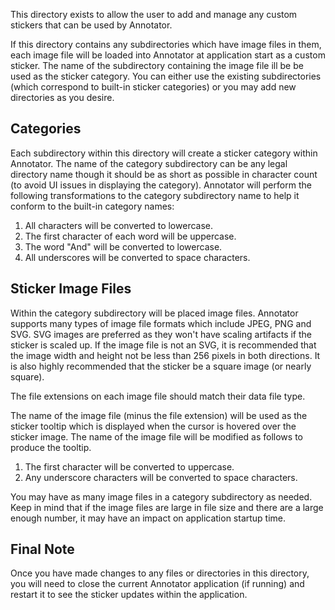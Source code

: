 This directory exists to allow the user to add and manage any custom stickers that can be used by Annotator.

If this directory contains any subdirectories which have image files in them, each image file will be loaded
into Annotator at application start as a custom sticker.  The name of the subdirectory containing the image file
ill be be used as the sticker category.  You can either use the existing subdirectories (which correspond to
built-in sticker categories) or you may add new directories as you desire.

## Categories

Each subdirectory within this directory will create a sticker category within Annotator.  The name of the
category subdirectory can be any legal directory name though it should be as short as possible in character
count (to avoid UI issues in displaying the category).  Annotator will perform the following transformations
to the category subdirectory name to help it conform to the built-in category names:

1.  All characters will be converted to lowercase.
2.  The first character of each word will be uppercase.
3.  The word "And" will be converted to lowercase.
4.  All underscores will be converted to space characters.

## Sticker Image Files

Within the category subdirectory will be placed image files.  Annotator supports many types of image file formats
which include JPEG, PNG and SVG.  SVG images are preferred as they won't have scaling artifacts if the sticker is
scaled up.  If the image file is not an SVG, it is recommended that the image width and height not be less than
256 pixels in both directions.  It is also highly recommended that the sticker be a square image (or nearly square).

The file extensions on each image file should match their data file type.

The name of the image file (minus the file extension) will be used as the sticker tooltip which is displayed
when the cursor is hovered over the sticker image.  The name of the image file will be modified as follows to produce
the tooltip.

1.  The first character will be converted to uppercase.
2.  Any underscore characters will be converted to space characters.

You may have as many image files in a category subdirectory as needed.  Keep in mind that if the image files are large
in file size and there are a large enough number, it may have an impact on application startup time.

## Final Note

Once you have made changes to any files or directories in this directory, you will need to close the current Annotator
application (if running) and restart it to see the sticker updates within the application.
